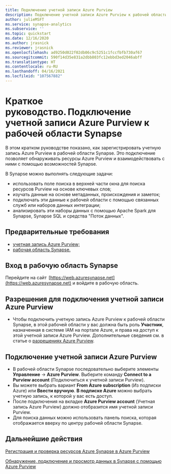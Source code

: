 ```yaml
---
title: Подключение учетной записи Azure Purview 
description: Подключение учетной записи Azure Purview к рабочей области Synapse.
author: julieMSFT
ms.service: synapse-analytics
ms.subservice: ''
ms.topic: quickstart
ms.date: 12/16/2020
ms.author: jrasnick
ms.reviewer: jrasnick
ms.openlocfilehash: ad9250d022f02db06c9c5251c1fccfbfb730af67
ms.sourcegitcommit: 590f14d35e831a2dbb803fc12ebbd3ed2046abff
ms.translationtype: HT
ms.contentlocale: ru-RU
ms.lasthandoff: 04/16/2021
ms.locfileid: "107567882"
---
```

# <a name="quickstartconnect-an-azure-purview-account-to-a-synapse-workspace"></a>Краткое руководство. Подключение учетной записи Azure Purview к рабочей области Synapse 


В этом кратком руководстве показано, как зарегистрировать учетную запись Azure Purview в рабочей области Synapse. Это подключение позволяет обнаруживать ресурсы Azure Purview и взаимодействовать с ними с помощью возможностей Synapse. 

В Synapse можно выполнять следующие задачи: 
- использовать поле поиска в верхней части окна для поиска ресурсов Purview на основе ключевых слов; 
- изучать данные на основе метаданных, происхождения и заметок; 
- подключать эти данные к рабочей области с помощью связанных служб или наборов данных интеграции; 
- анализировать эти наборы данных с помощью Apache Spark для Synapse, Synapse SQL и средства "Поток данных". 

## <a name="prerequisites"></a>Предварительные требования 
- [учетная запись Azure Purview;](../../purview/create-catalog-portal.md) 
- [рабочая область Synapse.](../quickstart-create-workspace.md) 

## <a name="signin-toa-synapse-workspace"></a>Вход в рабочую область Synapse 

Перейдите на сайт  [https://web.azuresynapse.net](https://web.azuresynapse.net) и войдите в рабочую область. 

## <a name="permissions-for-connecting-an-azure-purview-account"></a>Разрешения для подключения учетной записи Azure Purview 

- Чтобы подключить учетную запись Azure Purview к рабочей области Synapse, в этой рабочей области у вас должна быть роль **Участник**, назначенная в системе IAM на портале Azure, и права на доступ к этой учетной записи Azure Purview. Дополнительные сведения см. в статье о [разрешениях Azure Purview](../../purview/catalog-permissions.md).

## <a name="connect-an-azure-purview-account"></a>Подключение учетной записи Azure Purview  

- В рабочей области Synapse последовательно выберите элементы **Управление** -> **Azure Purview**. Выберите команду **Connect to a Purview account** (Подключиться к учетной записи Purview). 
- Вы можете выбрать вариант **From Azure subscription** (Из подписки Azure) или **Ввести вручную**. **В подписке Azure** можно выбрать учетную запись, к которой у вас есть доступ. 
- После подключения на вкладке **Azure Purview account** (Учетная запись Azure Purview) должно отобразится имя учетной записи Purview. 
- Для поиска данных можно использовать панель поиска, которая отображается вверху по центру рабочей области Synapse. 

## <a name="nextsteps"></a>Дальнейшие действия 

[Регистрация и проверка ресурсов Azure Synapse в Azure Purview](../../purview/register-scan-azure-synapse-analytics.md)

[Обнаружение, подключение и просмотр данных в Synapse с помощью Azure Purview](how-to-discover-connect-analyze-azure-purview.md)   
